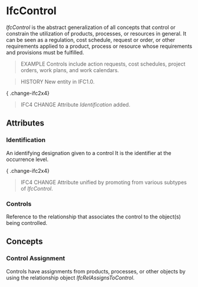 # IfcControl

_IfcControl_ is the abstract generalization of all concepts that control or constrain the utilization of products, processes, or resources in general. It can be seen as a regulation, cost schedule, request or order, or other requirements applied to a product, process or resource whose requirements and provisions must be fulfilled.<!-- end of definition -->

> EXAMPLE  Controls include action requests, cost schedules, project orders, work plans, and work calendars.

> HISTORY  New entity in IFC1.0.

{ .change-ifc2x4}
> IFC4 CHANGE  Attribute _Identification_ added.

## Attributes

### Identification
An identifying designation given to a control
    It is the identifier at the occurrence level.

{ .change-ifc2x4}
> IFC4 CHANGE Attribute unified by promoting from various subtypes of _IfcControl_.

### Controls
Reference to the relationship that associates the control to the object(s) being controlled.

## Concepts

### Control Assignment

Controls have assignments from products, processes, or other objects by using the relationship object _IfcRelAssignsToControl_.

